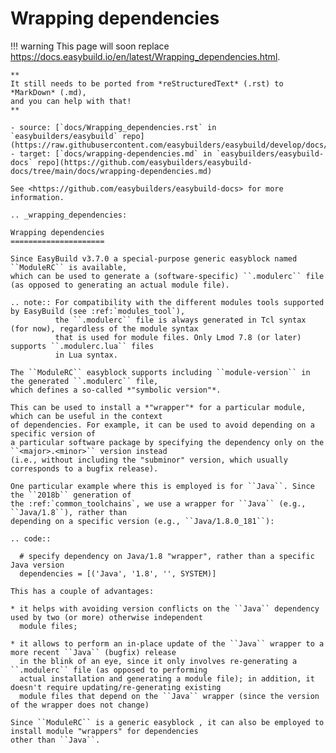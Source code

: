 # Wrapping dependencies

!!! warning
    This page will soon replace <https://docs.easybuild.io/en/latest/Wrapping_dependencies.html>.

    **
    It still needs to be ported from *reStructuredText* (.rst) to *MarkDown* (.md),  
    and you can help with that!
    **

    - source: [`docs/Wrapping_dependencies.rst` in `easybuilders/easybuild` repo](https://raw.githubusercontent.com/easybuilders/easybuild/develop/docs/Wrapping_dependencies.rst)
    - target: [`docs/wrapping-dependencies.md` in `easybuilders/easybuild-docs` repo](https://github.com/easybuilders/easybuild-docs/tree/main/docs/wrapping-dependencies.md)

    See <https://github.com/easybuilders/easybuild-docs> for more information.
```
.. _wrapping_dependencies:

Wrapping dependencies
=====================

Since EasyBuild v3.7.0 a special-purpose generic easyblock named ``ModuleRC`` is available,
which can be used to generate a (software-specific) ``.modulerc`` file
(as opposed to generating an actual module file).

.. note:: For compatibility with the different modules tools supported by EasyBuild (see :ref:`modules_tool`),
          the ``.modulerc`` file is always generated in Tcl syntax (for now), regardless of the module syntax
          that is used for module files. Only Lmod 7.8 (or later) supports ``.modulerc.lua`` files
          in Lua syntax.

The ``ModuleRC`` easyblock supports including ``module-version`` in the generated ``.modulerc`` file,
which defines a so-called *"symbolic version"*.

This can be used to install a *"wrapper"* for a particular module, which can be useful in the context
of dependencies. For example, it can be used to avoid depending on a specific version of
a particular software package by specifying the dependency only on the ``<major>.<minor>`` version instead
(i.e., without including the "subminor" version, which usually corresponds to a bugfix release).

One particular example where this is employed is for ``Java``. Since the ``2018b`` generation of
the :ref:`common_toolchains`, we use a wrapper for ``Java`` (e.g., ``Java/1.8``), rather than
depending on a specific version (e.g., ``Java/1.8.0_181``):

.. code::

  # specify dependency on Java/1.8 "wrapper", rather than a specific Java version
  dependencies = [('Java', '1.8', '', SYSTEM)]

This has a couple of advantages:

* it helps with avoiding version conflicts on the ``Java`` dependency used by two (or more) otherwise independent
  module files;

* it allows to perform an in-place update of the ``Java`` wrapper to a more recent ``Java`` (bugfix) release
  in the blink of an eye, since it only involves re-generating a ``.modulerc`` file (as opposed to performing
  actual installation and generating a module file); in addition, it doesn't require updating/re-generating existing
  module files that depend on the ``Java`` wrapper (since the version of the wrapper does not change)

Since ``ModuleRC`` is a generic easyblock , it can also be employed to install module "wrappers" for dependencies
other than ``Java``.

```
